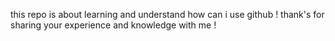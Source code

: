 this repo is about learning and understand how can i use github ! thank's for sharing your experience and knowledge with me !
